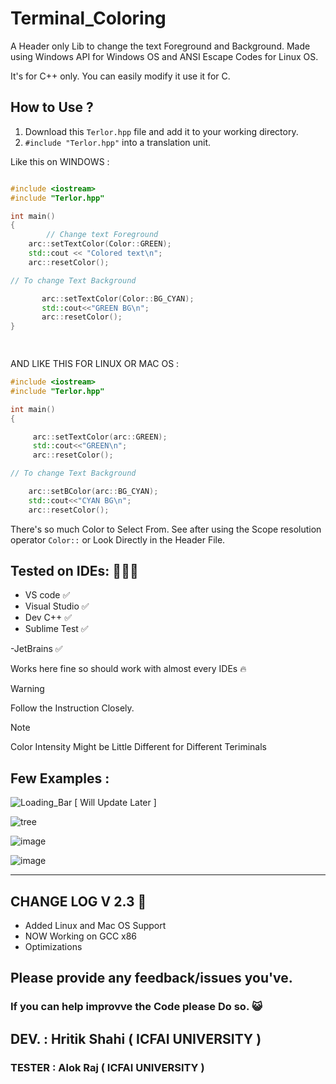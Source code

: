 # Terminal_Coloring
A Header only Lib to change the  text Foreground and Background. Made using Windows API for Windows OS and ANSI Escape Codes for Linux OS.

It's for C++ only. You can easily modify it use it for C.


## How to Use ?

1. Download this `Terlor.hpp` file and add it to your working directory.
2.  `#include "Terlor.hpp"` into a translation unit.

Like this on WINDOWS : 

```cpp

#include <iostream>
#include "Terlor.hpp"

int main()
{
        // Change text Foreground
	arc::setTextColor(Color::GREEN);
	std::cout << "Colored text\n";
	arc::resetColor();

// To change Text Background

       arc::setTextColor(Color::BG_CYAN);
       std::cout<<"GREEN BG\n";
       arc::resetColor();
}

   
```
AND LIKE THIS FOR LINUX OR MAC OS :

```cpp
#include <iostream>
#include "Terlor.hpp"

int main()
{

     arc::setTextColor(arc::GREEN);
     std::cout<<"GREEN\n";
     arc::resetColor();

// To change Text Background

    arc::setBColor(arc::BG_CYAN);
    std::cout<<"CYAN BG\n";
    arc::resetColor();
```
There's so much Color to Select From. See after using  the Scope resolution operator `Color::` or Look Directly in the Header File.

## Tested on IDEs: 🧑🏻‍💻

- VS code ✅
- Visual Studio ✅
- Dev C++   ✅
- Sublime Test  ✅
  
-JetBrains ✅

   Works here fine so should work with almost every IDEs 🔥



> [!WARNING]
> Follow the Instruction Closely.

>[!NOTE]
>Color Intensity Might be Little Different for Different Teriminals

## Few Examples :



![Loading_Bar](https://github.com/ArcShahi/arc_color/assets/90377780/4fb847dc-c8f0-48f6-9dde-da5185c1f9cd) [ Will Update Later ]


![tree](https://github.com/ArcShahi/arc_color/assets/90377780/b37e0791-fd21-49ca-bf45-87e94eb68675)


![image](https://github.com/user-attachments/assets/1f9c0903-1a1e-4519-8b8b-1134b8e85788)



![image](https://github.com/user-attachments/assets/9d59d1d3-2067-4744-8314-598608bdf4dc)




---

## CHANGE LOG V 2.3 📑

- Added Linux and Mac OS Support
- NOW Working on GCC x86
- Optimizations


## Please provide any feedback/issues you've. 
### If you can help improvve the Code please Do so. 😺

## DEV. : Hritik Shahi  ( ICFAI UNIVERSITY )
### TESTER  : Alok Raj ( ICFAI UNIVERSITY )

